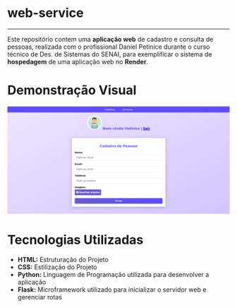 # web-service
---
Este repositório contem uma **aplicação web** de cadastro e consulta de pessoas, realizada com o profissional Daniel Petinice durante o curso técnico de Des. de Sistemas do SENAI, para exemplificar o sistema de **hospedagem** de uma aplicação web no **Render**.

# Demonstração Visual 
![tela](static/assets/agenda.png)

# Tecnologias Utilizadas
- **HTML:** Estruturação do Projeto
- **CSS:** Estilização do Projeto
- **Python:** Linguagem de Programação utilizada para desenvolver a aplicação
- **Flask:** Microframework utilizado para inicializar o servidor web e gerenciar rotas 
